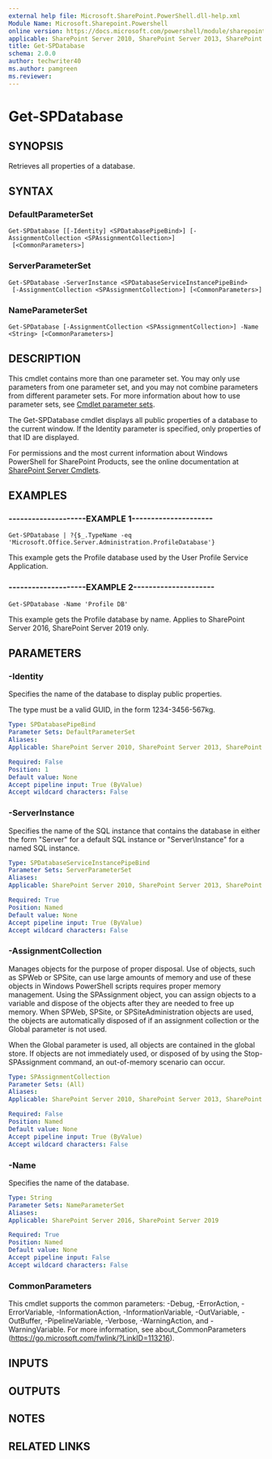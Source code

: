 ```yaml
---
external help file: Microsoft.SharePoint.PowerShell.dll-help.xml
Module Name: Microsoft.Sharepoint.Powershell
online version: https://docs.microsoft.com/powershell/module/sharepoint-server/get-spdatabase
applicable: SharePoint Server 2010, SharePoint Server 2013, SharePoint Server 2016, SharePoint Server 2019
title: Get-SPDatabase
schema: 2.0.0
author: techwriter40
ms.author: pamgreen
ms.reviewer:
---
```


# Get-SPDatabase

## SYNOPSIS

Retrieves all properties of a database.



## SYNTAX

### DefaultParameterSet
```
Get-SPDatabase [[-Identity] <SPDatabasePipeBind>] [-AssignmentCollection <SPAssignmentCollection>]
 [<CommonParameters>]
```

### ServerParameterSet
```
Get-SPDatabase -ServerInstance <SPDatabaseServiceInstancePipeBind>
 [-AssignmentCollection <SPAssignmentCollection>] [<CommonParameters>]
```

### NameParameterSet
```
Get-SPDatabase [-AssignmentCollection <SPAssignmentCollection>] -Name <String> [<CommonParameters>]
```

## DESCRIPTION
This cmdlet contains more than one parameter set.
You may only use parameters from one parameter set, and you may not combine parameters from different parameter sets.
For more information about how to use parameter sets, see [Cmdlet parameter sets](https://docs.microsoft.com/powershell/scripting/developer/cmdlet/cmdlet-parameter-sets).

The Get-SPDatabase cmdlet displays all public properties of a database to the current window.
If the Identity parameter is specified, only properties of that ID are displayed.

For permissions and the most current information about Windows PowerShell for SharePoint Products, see the online documentation at [SharePoint Server Cmdlets](https://docs.microsoft.com/powershell/sharepoint/sharepoint-server/sharepoint-server-cmdlets).

## EXAMPLES

### --------------------EXAMPLE 1--------------------- 
```
Get-SPDatabase | ?{$_.TypeName -eq 'Microsoft.Office.Server.Administration.ProfileDatabase'}
```

This example gets the Profile database used by the User Profile Service Application.

### --------------------EXAMPLE 2--------------------- 
```
Get-SPDatabase -Name 'Profile DB'
```

This example gets the Profile database by name. Applies to SharePoint Server 2016, SharePoint Server 2019 only.

## PARAMETERS

### -Identity
Specifies the name of the database to display public properties.

The type must be a valid GUID, in the form 1234-3456-567kg.

```yaml
Type: SPDatabasePipeBind
Parameter Sets: DefaultParameterSet
Aliases: 
Applicable: SharePoint Server 2010, SharePoint Server 2013, SharePoint Server 2016, SharePoint Server 2019

Required: False
Position: 1
Default value: None
Accept pipeline input: True (ByValue)
Accept wildcard characters: False
```

### -ServerInstance
Specifies the name of the SQL instance that contains the database in either the form "Server" for a default SQL instance or "Server\Instance" for a named SQL instance.

```yaml
Type: SPDatabaseServiceInstancePipeBind
Parameter Sets: ServerParameterSet
Aliases: 
Applicable: SharePoint Server 2010, SharePoint Server 2013, SharePoint Server 2016, SharePoint Server 2019

Required: True
Position: Named
Default value: None
Accept pipeline input: True (ByValue)
Accept wildcard characters: False
```

### -AssignmentCollection
Manages objects for the purpose of proper disposal. Use of objects, such as SPWeb or SPSite, can use large amounts of memory and use of these objects in Windows PowerShell scripts requires proper memory management. Using the SPAssignment object, you can assign objects to a variable and dispose of the objects after they are needed to free up memory. When SPWeb, SPSite, or SPSiteAdministration objects are used, the objects are automatically disposed of if an assignment collection or the Global parameter is not used.

When the Global parameter is used, all objects are contained in the global store. If objects are not immediately used, or disposed of by using the Stop-SPAssignment command, an out-of-memory scenario can occur.

```yaml
Type: SPAssignmentCollection
Parameter Sets: (All)
Aliases: 
Applicable: SharePoint Server 2010, SharePoint Server 2013, SharePoint Server 2016, SharePoint Server 2019

Required: False
Position: Named
Default value: None
Accept pipeline input: True (ByValue)
Accept wildcard characters: False
```

### -Name
Specifies the name of the database.

```yaml
Type: String
Parameter Sets: NameParameterSet
Aliases: 
Applicable: SharePoint Server 2016, SharePoint Server 2019

Required: True
Position: Named
Default value: None
Accept pipeline input: False
Accept wildcard characters: False
```

### CommonParameters
This cmdlet supports the common parameters: -Debug, -ErrorAction, -ErrorVariable, -InformationAction, -InformationVariable, -OutVariable, -OutBuffer, -PipelineVariable, -Verbose, -WarningAction, and -WarningVariable. For more information, see about_CommonParameters (https://go.microsoft.com/fwlink/?LinkID=113216).

## INPUTS

## OUTPUTS

## NOTES

## RELATED LINKS

